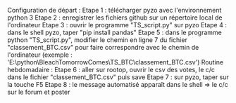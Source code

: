 Configuration de départ :
Etape 1 : télécharger pyzo avec l'environnement python 3
Etape 2 : enregistrer les fichiers github sur un répertoire local de l'ordinateur
Etape 3 : ouvrir le programme "TS_script.py" sur pyzo
Etape 4 : dans le shell pyzo, taper "pip install pandas"
Etape 5 : dans le programme python "TS_script.py", modifier le chemin en ligne 7 du fichier "classement_BTC.csv" pour faire correspondre avec le chemin de l'ordinateur (exemple : 'E:\python\BleachTomorrowComes\TS_BTC\classement_BTC.csv')
Routine hebdomadaire :
Etape 6 : aller sur rootop, ouvrir le csv des votes, le c/c dans le fichier "classement_BTC.csv" puis save
Etape 7 : sur pyzo, taper sur la touche F5
Etape 8 : le message automatisé apparaît dans le shell => le c/c sur le forum et poster
